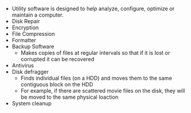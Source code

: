 - Utility software is designed to help analyze, configure, optimize or maintain a computer.
- Disk Repair
- Encryption
- File Compression
- Formatter
- Backup Software
	- Makes copies of files at regular intervals so that if it is lost or corrupted it can be recovered
- Antivirus
- Disk defragger
	- Finds individual files (on a HDD) and moves them to the same contiguous block on the HDD
	- For example, if there are scattered movie files on the disk, they will be moved to the same physical loaction 
- System cleanup